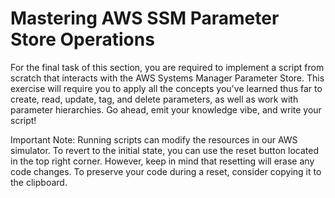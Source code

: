 # Mastering AWS SSM Parameter Store Operations

For the final task of this section, you are required to implement a script from scratch that interacts with the AWS Systems Manager Parameter Store. This exercise will require you to apply all the concepts you've learned thus far to create, read, update, tag, and delete parameters, as well as work with parameter hierarchies. Go ahead, emit your knowledge vibe, and write your script!

Important Note: Running scripts can modify the resources in our AWS simulator. To revert to the initial state, you can use the reset button located in the top right corner. However, keep in mind that resetting will erase any code changes. To preserve your code during a reset, consider copying it to the clipboard.
